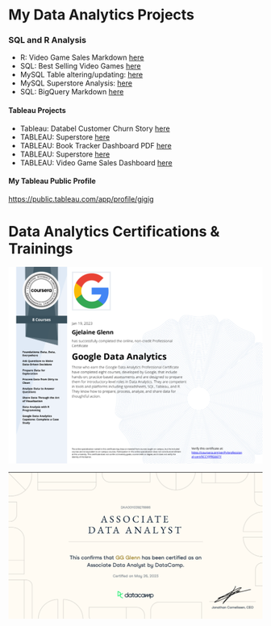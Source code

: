 
# My Data Analytics Projects

### SQL and R Analysis
- R: Video Game Sales Markdown [here](https://github.com/Gigi-gg/MyPortfolio/blob/3a6d79b332b5e2811ff5cd403c52ba898892ea4b/Rmarkdown_VideoGameSales.pdf)
- SQL: Best Selling Video Games [here](DataCamp_Project_BestSellingVideoGames.md)
- MySQL Table altering/updating: [here](https://github.com/Gigi-gg/MyPortfolio/blob/a6bc157bf8b151a532db61941157ab4928bce3db/MySQL%20Superstore%20Alter_table.sql)
- MySQL Superstore Analysis: [here](https://github.com/Gigi-gg/MyPortfolio/blob/3b09a4affc5ebaf6bedc811f79c3461437cb9000/MySQL%20Superstore%20Analysis.sql)
- SQL: BigQuery Markdown [here](https://github.com/Gigi-gg/MyPortfolio/blob/11cf4d7f805daa04bf7f520663309b3f550d0cf8/BiqQuery_Book%20Tracker.md)  


#### Tableau Projects
- Tableau: Databel Customer Churn Story [here](https://github.com/Gigi-gg/MyPortfolio/blob/5784a46783f07fea814cdbcae7856c3d0a9a83a4/Tableau_Story_Databel%20Churn%20Analysis.pdf)
- TABLEAU: Superstore [here](https://github.com/Gigi-gg/MyPortfolio/blob/2f40d5d358c2f6e3419130f5ac494a66c0704202/Tableau_Dashboard_Superstore.png)
- TABLEAU: Book Tracker Dashboard PDF [here](https://github.com/Gigi-gg/MyPortfolio/blob/4b967874dbacf4b16594e480cf8a9c14106a7eba/Tableau%20Dashboard_Book%20Tracker.pdf)
- TABLEAU: Superstore [here](https://github.com/Gigi-gg/MyPortfolio/blob/2f40d5d358c2f6e3419130f5ac494a66c0704202/Tableau_Dashboard_Superstore.png)
- TABLEAU: Video Game Sales Dashboard [here](https://github.com/Gigi-gg/MyPortfolio/blob/3a6d79b332b5e2811ff5cd403c52ba898892ea4b/Tableau%20Dashboard_Video%20Game%20Sales.pdf)


#### My Tableau Public Profile
https://public.tableau.com/app/profile/gigig


# Data Analytics Certifications & Trainings


![Google](https://github.com/Gigi-gg/MyPortfolio/blob/014d491b1a764b7a379434d879b83034d149a935/Google%20Data%20Analytics%20Certificate.png)


![Datacamp Certificate](https://github.com/Gigi-gg/MyPortfolio/blob/5c8ca651f76f52d2d571f6ab59a488ef3f3a8b88/Data%20Analyst%20Associate%20Certificate.png)
